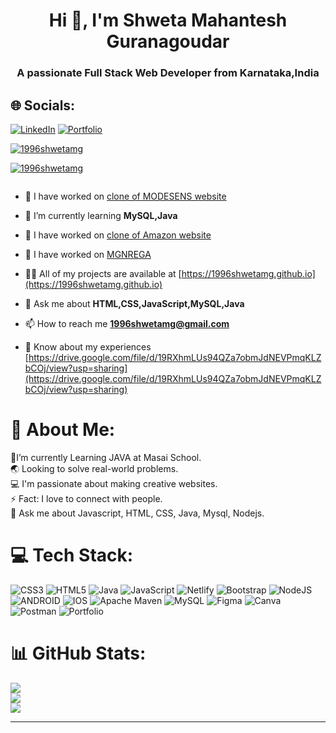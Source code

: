 <h1 align="center">Hi 👋, I'm Shweta Mahantesh Guranagoudar</h1>
<h3 align="center">A passionate Full Stack Web Developer from Karnataka,India</h3>

## 🌐 Socials:
[![LinkedIn](https://img.shields.io/badge/LinkedIn-%230077B5.svg?logo=linkedin&logoColor=white)](https://www.linkedin.com/in/shweta-gurangoudar-9b0241264/) 
[![Portfolio](https://img.shields.io/badge/Portfolio-%238077B5.svg?logo=portfolio&logoColor=white)](https://1996shwetamg.github.io)

<a href = "https://1996shwetamg.github.io" >

<p align="left"> <img src="https://komarev.com/ghpvc/?username=1996shwetamg&label=Profile%20views&color=0e75b6&style=flat" alt="1996shwetamg" /> </p>

<p align="left"> <a href="https://github.com/ryo-ma/github-profile-trophy"><img src="https://github-profile-trophy.vercel.app/?username=1996shwetamg" alt="1996shwetamg" /></a> </p>

<p align="left"> <a href="https://twitter.com/" target="blank"><img src="https://img.shields.io/twitter/follow/?logo=twitter&style=for-the-badge" alt="" /></a> </p>

- 🔭 I have worked on [clone of MODESENS website](https://clever-starburst-dc50d2.netlify.app/)

- 🌱 I’m currently learning **MySQL,Java**

- 👯 I have worked on [clone of Amazon website](https://dapper-madeleine-86b879.netlify.app/)

- 🤝 I have worked on [MGNREGA](https://drive.google.com/file/d/1dJNBGGVnkdnIlE3pAAmPuG9iicrFCv3V/view?usp=share_link)

- 👨‍💻 All of my projects are available at [https://1996shwetamg.github.io](https://1996shwetamg.github.io)

- 💬 Ask me about **HTML,CSS,JavaScript,MySQL,Java**

- 📫 How to reach me **1996shwetamg@gmail.com**

- 📄 Know about my experiences [https://drive.google.com/file/d/19RXhmLUs94QZa7obmJdNEVPmqKLZbCOj/view?usp=sharing](https://drive.google.com/file/d/19RXhmLUs94QZa7obmJdNEVPmqKLZbCOj/view?usp=sharing)

# 💫 About Me:
🌱I’m currently Learning JAVA at Masai School.<br>🌏 Looking to solve real-world problems.<br>💻 I'm passionate about making creative websites.<br>⚡ Fact: I love to connect with people.<br>💬 Ask me about Javascript, HTML, CSS, Java, Mysql, Nodejs.



# 💻 Tech Stack:
![CSS3](https://img.shields.io/badge/css3-%231572B6.svg?style=for-the-badge&logo=css3&logoColor=white) ![HTML5](https://img.shields.io/badge/html5-%23E34F26.svg?style=for-the-badge&logo=html5&logoColor=white) ![Java](https://img.shields.io/badge/java-%23ED8B00.svg?style=for-the-badge&logo=java&logoColor=white) ![JavaScript](https://img.shields.io/badge/javascript-%23323330.svg?style=for-the-badge&logo=javascript&logoColor=%23F7DF1E) ![Netlify](https://img.shields.io/badge/netlify-%23000000.svg?style=for-the-badge&logo=netlify&logoColor=#00C7B7) ![Bootstrap](https://img.shields.io/badge/bootstrap-%23563D7C.svg?style=for-the-badge&logo=bootstrap&logoColor=white) ![NodeJS](https://img.shields.io/badge/node.js-6DA55F?style=for-the-badge&logo=node.js&logoColor=white) ![ANDROID](https://img.shields.io/badge/android-%2320232a.svg?style=for-the-badge&logo=android&logoColor=%a4c639) ![IOS](https://img.shields.io/badge/IOS-%2320232a.svg?style=for-the-badge&logo=apple&logoColor=white) ![Apache Maven](https://img.shields.io/badge/Apache%20Maven-C71A36?style=for-the-badge&logo=Apache%20Maven&logoColor=white) ![MySQL](https://img.shields.io/badge/mysql-%2300f.svg?style=for-the-badge&logo=mysql&logoColor=white) 	![Figma](https://img.shields.io/badge/figma-%23F24E1E.svg?style=for-the-badge&logo=figma&logoColor=white) ![Canva](https://img.shields.io/badge/Canva-%2300C4CC.svg?style=for-the-badge&logo=Canva&logoColor=white) ![Postman](https://img.shields.io/badge/Postman-FF6C37?style=for-the-badge&logo=postman&logoColor=white) ![Portfolio](https://img.shields.io/badge/Portfolio-%23000000.svg?style=for-the-badge&logo=firefox&logoColor=#FF7139)
# 📊 GitHub Stats:
![](https://github-readme-stats.vercel.app/api?username=1996shwetamg&theme=dark&hide_border=false&include_all_commits=false&count_private=false)<br/>
![](https://github-readme-streak-stats.herokuapp.com/?user=1996shwetamg&theme=dark&hide_border=false)<br/>
![](https://github-readme-stats.vercel.app/api/top-langs/?username=1996shwetamg&theme=dark&hide_border=false&include_all_commits=false&count_private=false&layout=compact)

---




